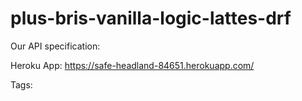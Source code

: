 # plus-bris-vanilla-logic-lattes-drf

Our API specification:

Heroku App: https://safe-headland-84651.herokuapp.com/

Tags: 

